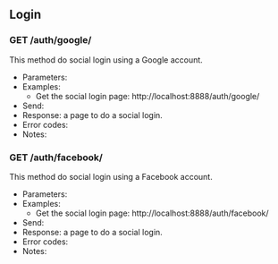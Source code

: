 ## Login


### GET /auth/google/

This method do social login using a Google account.
- Parameters:
- Examples:
     - Get the social login page: http://localhost:8888/auth/google/
- Send:
- Response: a page to do a social login.
- Error codes:
- Notes:


### GET /auth/facebook/

This method do social login using a Facebook account.
- Parameters:
- Examples:
     - Get the social login page: http://localhost:8888/auth/facebook/
- Send:
- Response: a page to do a social login.
- Error codes:
- Notes: